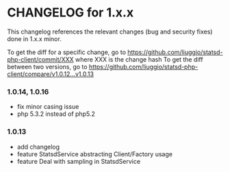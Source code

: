 CHANGELOG for 1.x.x
===================

This changelog references the relevant changes (bug and security fixes) done
in 1.x.x minor.

To get the diff for a specific change, go to https://github.com/liuggio/statsd-php-client/commit/XXX where XXX is the change hash
To get the diff between two versions, go to https://github.com/liuggio/statsd-php-client/compare/v1.0.12...v1.0.13

### 1.0.14, 1.0.16
  * fix minor casing issue
  * php 5.3.2 instead of php5.2

### 1.0.13
  * add changelog
  * feature StatsdService abstracting Client/Factory usage
  * feature Deal with sampling in StatsdService
